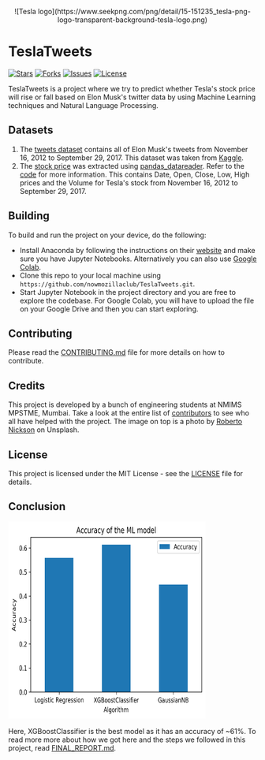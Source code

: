 <p align="center">![Tesla logo](https://www.seekpng.com/png/detail/15-151235_tesla-png-logo-transparent-background-tesla-logo.png)</p>

# TeslaTweets

[![Stars](https://img.shields.io/github/stars/nowmozillaclub/TeslaTweets.svg)](https://github.com/nowmozillaclub/TeslaTweets/stargazers)
[![Forks](https://img.shields.io/github/forks/nowmozillaclub/TeslaTweets.svg)](https://github.com/nowmozillaclub/TeslaTweets/network/members)
[![Issues](https://img.shields.io/github/issues/nowmozillaclub/TeslaTweets.svg)](https://github.com/nowmozillaclub/TeslaTweets/issues)
[![License](https://img.shields.io/github/license/nowmozillaclub/TeslaTweets.svg)](https://opensource.org/licenses/GPL-3.0)

TeslaTweets is a project where we try to predict whether Tesla's stock price will rise or fall based on Elon Musk's twitter data by using Machine Learning techniques and Natural Language Processing.

## Datasets

1. The [tweets dataset](datasets/data_elonmusk.csv) contains all of Elon Musk's tweets from November 16, 2012 to September 29, 2017. This dataset was taken from [Kaggle](https://www.kaggle.com/kulgen/elon-musks-tweets).
2. The [stock price](datasets/tsla_stock_price.csv) was extracted using [pandas_datareader](https://pandas-datareader.readthedocs.io/en/latest/). Refer to the [code](datasets/extract_tsla_stock_price.py) for more information. This contains Date, Open, Close, Low, High prices and the Volume for Tesla's stock from November 16, 2012 to September 29, 2017.

## Building

To build and run the project on your device, do the following:

- Install Anaconda by following the instructions on their [website](https://www.anaconda.com/) and make sure you have Jupyter Notebooks. Alternatively you can also use [Google Colab](https://colab.research.google.com/).
- Clone this repo to your local machine using `https://github.com/nowmozillaclub/TeslaTweets.git`.
- Start Jupyter Notebook in the project directory and you are free to explore the codebase. For Google Colab, you will have to upload the file on your Google Drive and then you can start exploring.

## Contributing

Please read the [CONTRIBUTING.md](CONTRIBUTING.md) file for more details on how to contribute.

## Credits

This project is developed by a bunch of engineering students at NMIMS MPSTME, Mumbai. Take a look at the entire list of [contributors](https://github.com/nowmozillaclub/TeslaTweets/graphs/contributors) to see who all have helped with the project. The image on top is a photo by [Roberto Nickson](https://unsplash.com/@rpnickson?utm_source=unsplash&utm_medium=referral&utm_content=creditCopyText) on Unsplash.

## License

This project is licensed under the MIT License - see the [LICENSE](LICENSE) file for details.

## Conclusion

<img height="400" width="400" src='./branding/models_Accuracy.png' alt='Accuracy score of the models'/>

Here, XGBoostClassifier is the best model as it has an accuracy of ~61%. To read more more about how we got here and the steps we followed in this project, read [FINAL_REPORT.md](FINAL_REPORT.md).
